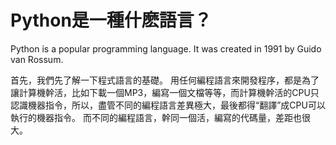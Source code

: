 # Python是一種什麽語言？
Python is a popular programming language. It was created in 1991 by Guido van Rossum.

首先，我們先了解一下程式語言的基礎。
用任何編程語言來開發程序，都是為了讓計算機幹活，比如下載一個MP3，編寫一個文檔等等，而計算機幹活的CPU只認識機器指令，所以，盡管不同的編程語言差異極大，最後都得“翻譯”成CPU可以執行的機器指令。
而不同的編程語言，幹同一個活，編寫的代碼量，差距也很大。